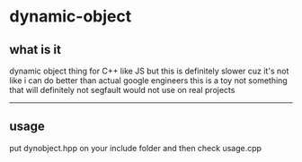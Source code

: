 # dynamic-object
## what is it
dynamic object thing for C++ like JS but this is definitely slower cuz it's not like i can do better than actual google engineers
this is a toy not something that will definitely not segfault
would not use on real projects

---

## usage
put dynobject.hpp on your include folder and then
check usage.cpp
